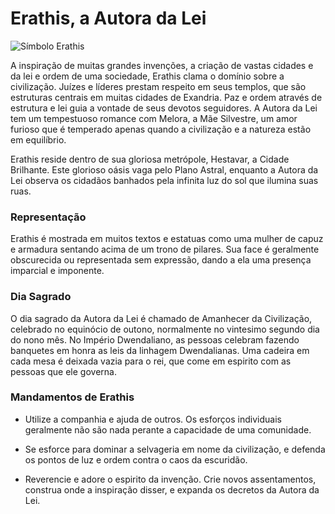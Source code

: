 # **Erathis,** a Autora da Lei
![Símbolo Erathis](https://github.com/Iago31/Exandria-Players/blob/master/assets/S%C3%ADmbolo%20de%20Erathis.png?raw=true)

A inspiração de muitas grandes invenções, a criação de vastas cidades e da lei e ordem de uma sociedade, Erathis clama o domínio sobre a civilização. Juízes e líderes prestam respeito em seus templos, que são estruturas centrais em muitas cidades de Exandria. Paz e ordem através de estrutura e lei guia a vontade de seus devotos seguidores. A Autora da Lei tem um tempestuoso romance com Melora, a Mãe Silvestre, um amor furioso que é temperado apenas quando a civilização e a natureza estão em equilíbrio.

Erathis reside dentro de sua gloriosa metrópole, Hestavar, a Cidade Brilhante. Este glorioso oásis vaga pelo Plano Astral, enquanto a Autora da Lei observa os cidadãos banhados pela infinita luz do sol que ilumina suas ruas.
### **Representação**
Erathis é mostrada em muitos textos e estatuas como uma mulher de capuz e armadura sentando acima de um trono de pilares. Sua face é geralmente obscurecida ou representada sem expressão, dando a ela uma presença imparcial e imponente.
### **Dia Sagrado**
O dia sagrado da Autora da Lei é chamado de Amanhecer da Civilização, celebrado no equinócio de outono, normalmente no vintesimo segundo dia do nono mês. No Império Dwendaliano, as pessoas celebram fazendo banquetes em honra as leis da linhagem Dwendalianas. Uma cadeira em cada mesa é deixada vazia para o rei, que come em espirito com as pessoas que ele governa.
### **Mandamentos de Erathis**
- Utilize a companhia e ajuda de outros. Os esforços individuais geralmente não são nada perante a capacidade de uma comunidade.

- Se esforce para dominar a selvageria em nome da civilização, e defenda os pontos de luz e ordem contra o caos da escuridão.

- Reverencie e adore o espirito da invenção. Crie novos assentamentos, construa onde a inspiração disser, e expanda os decretos da Autora da Lei.
